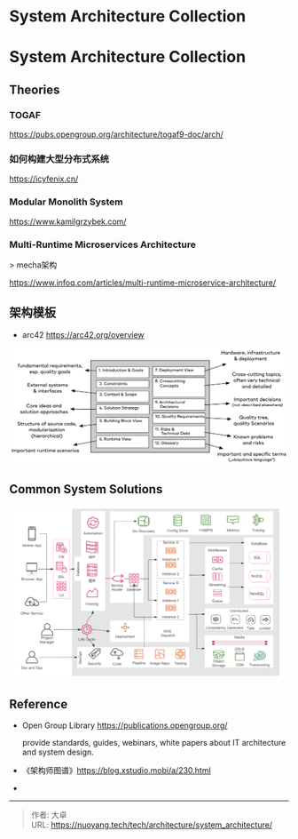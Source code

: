 # System Architecture Collection


# System Architecture Collection

## Theories

### TOGAF

https://pubs.opengroup.org/architecture/togaf9-doc/arch/



### 如何构建大型分布式系统

https://icyfenix.cn/



### Modular Monolith System

https://www.kamilgrzybek.com/





### Multi-Runtime Microservices Architecture

&gt; mecha架构

https://www.infoq.com/articles/multi-runtime-microservice-architecture/



## 架构模板

- arc42 https://arc42.org/overview

![img](index.assets/arc42-overview-V8.png)





## Common System Solutions



![img](index.assets/system-architecture-common-bff.png)



## Reference

- Open Group Library https://publications.opengroup.org/

  provide standards, guides, webinars, white papers about IT architecture and system design.

- 《架构师图谱》https://blog.xstudio.mobi/a/230.html

- 


---

> 作者: 大卓  
> URL: https://nuoyang.tech/tech/architecture/system_architecture/  

